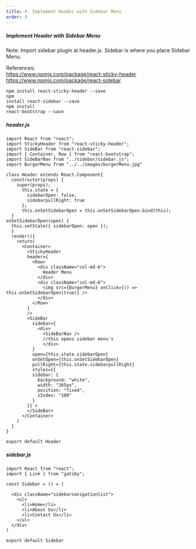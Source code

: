 ```yaml
---
title: 4. Implement Header with Sidebar Menu
order: 3
---
```


<h5>Implement Header with Sidebar Menu</h5>
<italic>Note: Import sidebar plugin at header.js. Sidebar is where you place Sidebar Menu.</italic>

References:<br />
https://www.npmjs.com/package/react-sticky-header
https://www.npmjs.com/package/react-sidebar

<code>npm install react-sticky-header --save</code><br />
<code>npm install react-sidebar --save</code><br />
<code>npm install react-bootstrap --save</code><br />

<h5>header.js</h5>

```
import React from "react";
import StickyHeader from "react-sticky-header";
import SideBar from "react-sidebar";
import { Container, Row } from "react-bootstrap";
import SideBarNav from "../sidebar/sidebar.js";
import BurgerMenu from "../../images/burgerMenu.jpg"

class Header extends React.Component{
  constructor(props) {
    super(props);
      this.state = {
        sidebarOpen: false,
        sidebarpullRight: true
      };
      this.onSetSidebarOpen = this.onSetSidebarOpen.bind(this);
  }
onSetSidebarOpen(open) {
  this.setState({ sidebarOpen: open });
  }
  render(){
    return(
      <Container>
        <StickyHeader
        header={
          <Row>
            <div className="col-md-6">
              Header Menu
            </div>
            <div className="col-md-6">
              <img src={BurgerMenu} onClick={() => this.onSetSidebarOpen(true)} />
            </div>
          </Row>
        }
        />
        <SideBar
          sidebar={
            <div>
              <SideBarNav />
              //this opens sidebar menu's
              </div>
          }
          open={this.state.sidebarOpen}
          onSetOpen={this.onSetSidebarOpen}
          pullRight={this.state.sidebarpullRight}
          styles={{
          sidebar: {
            background: "white",
            width: "265px",
            position: "fixed",
            zIndex: "100"
          }
        }} >
        </SideBar>
      </Container>
    )
  }
}

export default Header

```

<h5>sidebar.js</h5>

```
import React from "react";
import { Link } from "gatsby";

const Sidebar = () = (

  <div className="sidebarnavigationlist">
    <ul>
      <li>Home</li>
      <li>About Us</li>
      <li>Contact Us</li>
    </ul>
  </div>
)

export default Sidebar


```
